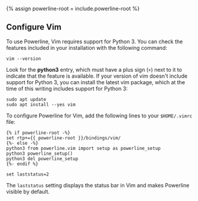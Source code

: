 {% assign powerline-root = include.powerline-root %}

## Configure Vim

To use Powerline, Vim requires support for Python 3. You can check the features
included in your installation with the following command:
```
vim --version
```
Look for the **python3** entry, which must have a plus sign (`+`) next to it to
indicate that the feature is available. If your version of vim doesn't include
support for Python 3, you can install the latest vim package, which at the time
of this writing includes support for Python 3:
```shell
sudo apt update
sudo apt install --yes vim
```

To configure Powerline for Vim, add the following lines to your `$HOME/.vimrc`
file:

```vim
{% if powerline-root -%}
set rtp+={{ powerline-root }}/bindings/vim/
{%- else -%}
python3 from powerline.vim import setup as powerline_setup
python3 powerline_setup()
python3 del powerline_setup
{%- endif %}

set laststatus=2
```

The `laststatus` setting displays the status bar in Vim and makes Powerline
visible by default.

